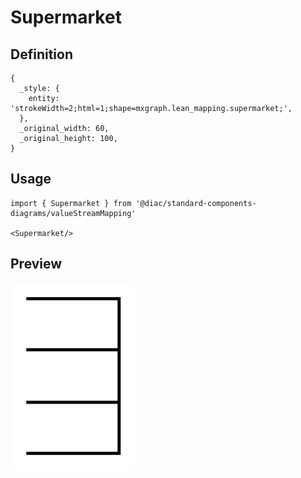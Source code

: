 # Supermarket

## Definition

```
{
  _style: { 
    entity: 'strokeWidth=2;html=1;shape=mxgraph.lean_mapping.supermarket;',
  },
  _original_width: 60,
  _original_height: 100,
}
```

## Usage

```
import { Supermarket } from '@diac/standard-components-diagrams/valueStreamMapping'

<Supermarket/>
```

## Preview

<img src="./supermarket.png" width="200"/>

